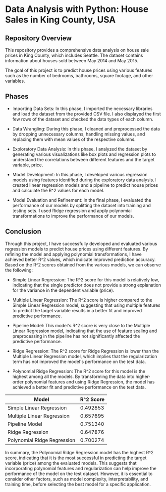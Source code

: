 # Data Analysis with Python: House Sales in King County, USA
## Repository Overview
This repository provides a comprehensive data analysis on house sale prices in King County, which includes Seattle. The dataset contains information about houses sold between May 2014 and May 2015.

The goal of this project is to predict house prices using various features such as the number of bedrooms, bathrooms, square footage, and other variables.

## Phases
- Importing Data Sets: In this phase, I imported the necessary libraries and load the dataset from the provided CSV file. I also displayed the first few rows of the dataset and checked the data types of each column.

- Data Wrangling: During this phase, I cleaned and preprocessed the data by dropping unnecessary columns, handling missing values, and replacing them with mean values of the respective columns.

- Exploratory Data Analysis: In this phase, I analyzed the dataset by generating various visualizations like box plots and regression plots to understand the correlations between different features and the target variable, price.

- Model Development: In this phase, I developed various regression models using features identified during the exploratory data analysis. I created linear regression models and a pipeline to predict house prices and calculate the R^2 values for each model.

- Model Evaluation and Refinement: In the final phase, I evaluated the performance of our models by splitting the dataset into training and testing sets. I used Ridge regression and apply polynomial transformations to improve the performance of our models.

## Conclusion
Through this project, I have successfully developed and evaluated various regression models to predict house prices using different features. By refining the model and applying polynomial transformations, I have achieved better R^2 values, which indicate improved prediction accuracy. Based on the R^2 scores obtained from the various models, we can observe the following:

- Simple Linear Regression: The R^2 score for this model is relatively low, indicating that the single predictor does not provide a strong explanation for the variance in the dependent variable (price).

- Multiple Linear Regression: The R^2 score is higher compared to the Simple Linear Regression model, suggesting that using multiple features to predict the target variable results in a better fit and improved predictive performance.

- Pipeline Model: This model's R^2 score is very close to the Multiple Linear Regression model, indicating that the use of feature scaling and preprocessing in the pipeline has not significantly affected the predictive performance.

- Ridge Regression: The R^2 score for Ridge Regression is lower than the Multiple Linear Regression model, which implies that the regularization term has not improved the model's performance on the test data.

- Polynomial Ridge Regression: The R^2 score for this model is the highest among all the models. By transforming the data into higher-order polynomial features and using Ridge Regression, the model has achieved a better fit and predictive performance on the test data.

| Model  | R^2 Score |
| ------------- | ------------- |
| Simple Linear Regression  | 0.492853  |
| Multiple Linear Regression	  | 0.657695  |
| Pipeline Model	  | 0.751340  |
| Ridge Regression	  | 0.647876  |
| Polynomial Ridge Regression	  | 0.700274  |

In summary, the Polynomial Ridge Regression model has the highest R^2 score, indicating that it is the most successful in predicting the target variable (price) among the evaluated models. This suggests that incorporating polynomial features and regularization can help improve the performance of the model on the test dataset. However, it is essential to consider other factors, such as model complexity, interpretability, and training time, before selecting the best model for a specific application.
